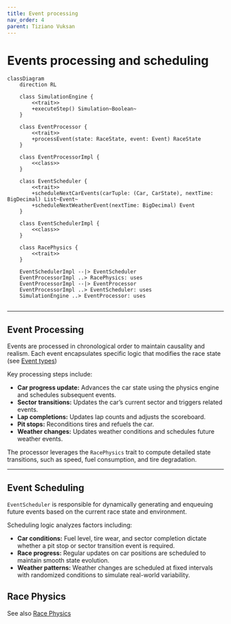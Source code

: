```yaml
---
title: Event processing
nav_order: 4
parent: Tiziano Vuksan
---
```


# Events processing and scheduling

```mermaid
classDiagram
    direction RL

    class SimulationEngine {
        <<trait>>
        +executeStep() Simulation~Boolean~
    }

    class EventProcessor {
        <<trait>>
        +processEvent(state: RaceState, event: Event) RaceState
    }

    class EventProcessorImpl {
        <<class>>
    }

    class EventScheduler {
        <<trait>>
        +scheduleNextCarEvents(carTuple: (Car, CarState), nextTime: BigDecimal) List~Event~
        +scheduleNextWeatherEvent(nextTime: BigDecimal) Event
    }

    class EventSchedulerImpl {
        <<class>>
    }

    class RacePhysics {
        <<trait>>
    }

    EventSchedulerImpl --|> EventScheduler
    EventProcessorImpl ..> RacePhysics: uses
    EventProcessorImpl --|> EventProcessor
    EventProcessorImpl ..> EventScheduler: uses
    SimulationEngine ..> EventProcessor: uses


```

---

## Event Processing

Events are processed in chronological order to maintain causality and realism. Each event encapsulates specific logic
that modifies the race state (see [Event types](./simulation.md#event-types))

Key processing steps include:

- **Car progress update:** Advances the car state using the physics engine and schedules subsequent events.
- **Sector transitions:** Updates the car’s current sector and triggers related events.
- **Lap completions:** Updates lap counts and adjusts the scoreboard.
- **Pit stops:** Reconditions tires and refuels the car.
- **Weather changes:** Updates weather conditions and schedules future weather events.

The processor leverages the `RacePhysics` trait to compute detailed state transitions, such as speed, fuel consumption,
and tire degradation.

---

## Event Scheduling

`EventScheduler` is responsible for dynamically generating and enqueuing future events based on the current race
state and environment.

Scheduling logic analyzes factors including:

- **Car conditions:** Fuel level, tire wear, and sector completion dictate whether a pit stop or sector transition event
  is required.
- **Race progress:** Regular updates on car positions are scheduled to maintain smooth state evolution.
- **Weather patterns:** Weather changes are scheduled at fixed intervals with randomized conditions to simulate
  real-world variability.

## Race Physics

See also [Race Physics](./physics.md)